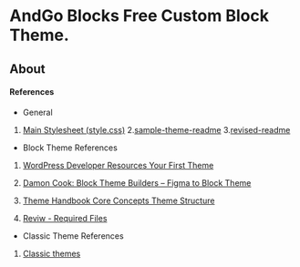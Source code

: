 # AndGo Blocks Free Custom Block Theme.

## About 

#### References

- General
1. [Main Stylesheet (style.css)](https://developer.wordpress.org/themes/basics/main-stylesheet-style-css/)
2.[sample-theme-readme](https://github.com/WPTT/sample-theme-readme/blob/master/readme.txt)
3.[revised-readme](https://make.wordpress.org/themes/2015/04/29/a-revised-readme/)

- Block Theme References
  
1. [WordPress Developer Resources
Your First Theme](https://developer.wordpress.org/themes/classic-themes/your-first-theme/#block-theme)
2. [Damon Cook: Block Theme Builders – Figma to Block Theme](https://wordpress.tv/2022/08/19/block-theme-builders-figma-to-block-theme/)

3. [Theme Handbook Core Concepts Theme Structure](https://developer.wordpress.org/themes/core-concepts/)
4. [Reviw - Required Files](https://make.wordpress.org/themes/handbook/review/required/#9-files)



- Classic Theme References

1. [Classic themes](https://developer.wordpress.org/themes/classic-themes/)







